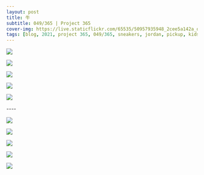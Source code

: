 ```yaml
---
layout: post
title: 牛
subtitle: 049/365 | Project 365
cover-img: https://live.staticflickr.com/65535/50957935948_2cee5a142a_o.jpg
tags: [blog, 2021, project 365, 049/365, sneakers, jordan, pickup, kids]
---
```

<p class="post-img-wrap">
  <img src="https://live.staticflickr.com/65535/50957042418_8f0fca7846_h.jpg">
</p>
<p class="post-img-wrap">
  <img src="https://live.staticflickr.com/65535/50957848692_03255cec30_h.jpg">
</p>
<p class="post-img-wrap">
  <img src="https://live.staticflickr.com/65535/50957848817_7d9cd0ea54_h.jpg">
</p>
<p class="post-img-wrap">
  <img src="https://live.staticflickr.com/65535/50957041908_0d37775b19_h.jpg">
</p>
<p class="post-img-wrap">
  <img src="https://live.staticflickr.com/65535/50957848367_3207e1e7c3_h.jpg">
</p>
----

<p class="post-img-wrap">
  <img src="https://live.staticflickr.com/65535/50957216023_880dbd310c_h.jpg">
</p>
<p class="post-img-wrap">
  <img src="https://live.staticflickr.com/65535/50957237368_39148675a5_h.jpg">
</p>
<p class="post-img-wrap">
  <img src="https://live.staticflickr.com/65535/50957928466_35df587350_h.jpg">
</p>
<p class="post-img-wrap">
  <img src="https://live.staticflickr.com/65535/50957226118_97130b931d_h.jpg">
</p>
<p class="post-img-wrap">
  <img src="https://live.staticflickr.com/65535/50957041873_f9befa75cf_h.jpg">
</p>
